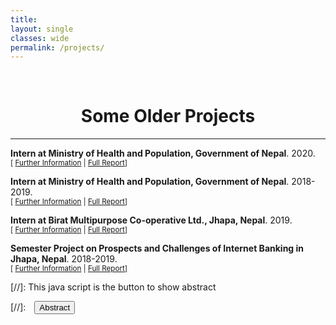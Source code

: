 ```yaml
---
title: 
layout: single
classes: wide
permalink: /projects/
---
```

<br/> 

<!-- Google Tag Manager (noscript) -->
<noscript><iframe src="https://www.googletagmanager.com/ns.html?id=GTM-PNS829G"
height="0" width="0" style="display:none;visibility:hidden"></iframe></noscript>
<!-- End Google Tag Manager (noscript) -->

# <center>  Some Older Projects </center>
- - -

**Intern at Ministry of Health and Population, Government of Nepal**. 2020.<br/>
<small>[ <a href="#/" onclick="visib('nutrition')">Further Information</a> | [Full Report](https://www.dropbox.com/scl/fi/1r2kawg7sainoi5a6zuyr/Report-on-costing-of-NNS-final.pdf?rlkey=3b7j78d8175jsrfbxb0v7nf46&dl=0)] </small>

<div id="nutrition" style="display: none; text-align: justify; line-height: 1.2" ><small>

During the project on costing the National Nutrition Strategy (NNS) in Nepal, I contributed to designing a sustainable costing model for nutrition-specific interventions. This model was developed to support the National Nutrition Action Plan for 2020/2021 to 2024/2025, ensuring adequate funding at the federal, provincial, and local government levels. The project involved defining activities based on the NNS, identifying necessary inputs, determining quantities, and adapting central procurement prices to calculate the total cost. The final report provided a detailed financial framework to keep the country on track with achieving the UN Sustainable Development Goals on nutrition.

</small><br><br/></div>

**Intern at Ministry of Health and Population, Government of Nepal**. 2018-2019.<br/>
<small>[ <a href="#/" onclick="visib('health')">Further Information</a> | [Full Report](https://www.dropbox.com/scl/fi/dqdzu6i8dkm5fesx9trwf/Report-on-cost-analysis-of-cancer.pdf?rlkey=o035dkuzwrhq0ybl33dleficd&dl=0)]</small>

<div id="health" style="display: none; text-align: justify; line-height: 1.2" ><small>

During the project on the cost analysis of tobacco-related cancer in Nepal, I contributed to determining the direct medical costs, nonmedical costs, and productivity losses due to illness. The study aimed to assess the economic burden of tobacco-related cancers on patients and their families. My role involved collecting and analyzing data from 103 patients across three hospitals, focusing on the costs incurred during diagnosis and treatment, including inpatient and outpatient services, travel, food, and accommodation expenses. The findings highlighted the significant financial impact on households, emphasizing the need for increased government subsidies and higher taxes on tobacco products to alleviate the economic strain on affected families.

</small><br><br/></div>

**Intern at Birat Multipurpose Co-operative Ltd., Jhapa, Nepal**. 2019.<br/>
<small>[ <a href="#/" onclick="visib('birat')">Further Information</a> | [Full Report](https://www.dropbox.com/scl/fi/44on6rt6lzwh8yzr6xlnd/Semester-Project.docx?rlkey=busgepx9n2y0k6gd6hi22v3bp&dl=0)] </small>

<div id="birat" style="display: none; text-align: justify; line-height: 1.2" ><small>

During my internship at Birat Multipurpose Co-operative Limited (BMCL), I worked in both the Customer Service Department (CSD) and the Loan Department. My responsibilities in the CSD included dealing with customer inquiries, opening and closing accounts, issuing cheque books, and updating KYC forms. In the Loan Department, I was involved in scanning documents, accepting loan installments, and writing security documents under supervision. This experience allowed me to develop significant communication and interpersonal skills, as well as practical knowledge in financial services and customer relations.

</small><br><br/></div>

**Semester Project on Prospects and Challenges of Internet Banking in Jhapa, Nepal**. 2018-2019.<br/>
<small>[ <a href="#/" onclick="visib('internet')">Further Information</a> | [Full Report](https://www.dropbox.com/scl/fi/44on6rt6lzwh8yzr6xlnd/Semester-Project.docx?rlkey=3p3w7og2eklpc4aasydp9oehc&st=eohkyll6&dl=0)] </small>

<div id="internet" style="display: none; text-align: justify; line-height: 1.2" ><small>

During my internship project, as a part of the BBA curriculum, I focused on understanding the current state and future potential of internet banking services in Birtamode, Nepal. I conducted a survey with 60 banking customers in Birtamode-4 to gather data on their awareness, usage, and perceptions of internet banking. The analysis revealed that while a significant majority of respondents were aware of internet banking, many still did not use it due to reasons such as lack of familiarity, security concerns, and inadequate access to the internet. My findings suggest that increasing financial literacy, improving security measures, and enhancing the user-friendliness of internet banking platforms could significantly boost the adoption of internet banking services in the region.

</small><br><br/></div>

[//]: This java script is the button to show abstract
<script>
 function visib(id) {
  var x = document.getElementById(id);
  if (x.style.display === "block") {
    x.style.display = "none";
  } else {
    x.style.display = "block";
  }
}
</script>

[//]:&emsp;<button onclick="visib('polariz')" class="btn btn--inverse btn--small">Abstract</button>







